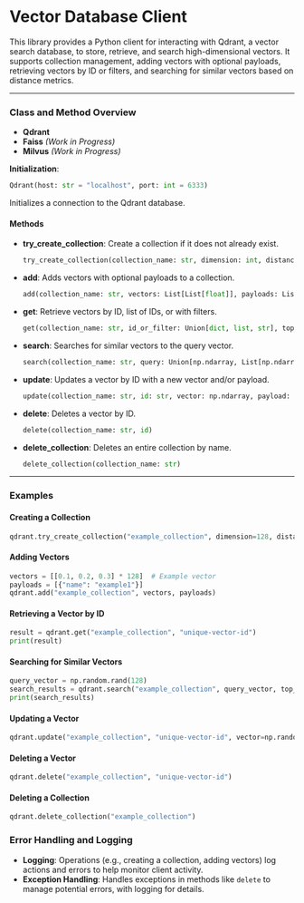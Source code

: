 # Vector Database Client

This library provides a Python client for interacting with Qdrant, a vector search database, to store, retrieve, and search high-dimensional vectors. It supports collection management, adding vectors with optional payloads, retrieving vectors by ID or filters, and searching for similar vectors based on distance metrics.

---

### Class and Method Overview

- **Qdrant**
- **Faiss** *(Work in Progress)*
- **Milvus** *(Work in Progress)*

**Initialization**:
```python
Qdrant(host: str = "localhost", port: int = 6333)
```
Initializes a connection to the Qdrant database.

#### Methods

- **try_create_collection**: Create a collection if it does not already exist.
  ```python
  try_create_collection(collection_name: str, dimension: int, distance: Distance)
  ```

- **add**: Adds vectors with optional payloads to a collection.
  ```python
  add(collection_name: str, vectors: List[List[float]], payloads: List[Dict[str, Any]] = None)
  ```

- **get**: Retrieve vectors by ID, list of IDs, or with filters.
  ```python
  get(collection_name: str, id_or_filter: Union[dict, list, str], top_k=5)
  ```

- **search**: Searches for similar vectors to the query vector.
  ```python
  search(collection_name: str, query: Union[np.ndarray, List[np.ndarray]], top_k: int = 5, filter: dict = None)
  ```

- **update**: Updates a vector by ID with a new vector and/or payload.
  ```python
  update(collection_name: str, id: str, vector: np.ndarray, payload: Dict[str, Any] = None)
  ```

- **delete**: Deletes a vector by ID.
  ```python
  delete(collection_name: str, id)
  ```

- **delete_collection**: Deletes an entire collection by name.
  ```python
  delete_collection(collection_name: str)
  ```

---

### Examples

#### Creating a Collection
```python
qdrant.try_create_collection("example_collection", dimension=128, distance=Distance.COSINE)
```

#### Adding Vectors
```python
vectors = [[0.1, 0.2, 0.3] * 128]  # Example vector
payloads = [{"name": "example1"}]
qdrant.add("example_collection", vectors, payloads)
```

#### Retrieving a Vector by ID
```python
result = qdrant.get("example_collection", "unique-vector-id")
print(result)
```

#### Searching for Similar Vectors
```python
query_vector = np.random.rand(128)
search_results = qdrant.search("example_collection", query_vector, top_k=5)
print(search_results)
```

#### Updating a Vector
```python
qdrant.update("example_collection", "unique-vector-id", vector=np.random.rand(128), payload={"updated": True})
```

#### Deleting a Vector
```python
qdrant.delete("example_collection", "unique-vector-id")
```

#### Deleting a Collection
```python
qdrant.delete_collection("example_collection")
```

### Error Handling and Logging

- **Logging**: Operations (e.g., creating a collection, adding vectors) log actions and errors to help monitor client activity.
- **Exception Handling**: Handles exceptions in methods like `delete` to manage potential errors, with logging for details.